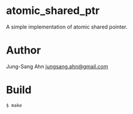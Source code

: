 # atomic_shared_ptr
A simple implementation of atomic shared pointer.

# Author
Jung-Sang Ahn <jungsang.ahn@gmail.com>

# Build
```sh
$ make
```
